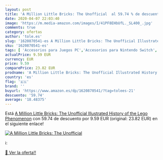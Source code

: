 ```yaml
---
layout: post
title: 'A Million Little Bricks: The Unofficial  al 59.74 % de descuento'
date: 2020-04-07 22:03:40
image: 'https://m.media-amazon.com/images/I/41PF8EHbUfL._SL400_.jpg'
comments: true
category: ofertas
author: 'tole.es'
slug: '1620870541-es A Million Little Bricks: The Unofficial Illustrated...'
sku: '1620870541-es'
tags: [ 'Accesorios para Juegos PC','Accesorios para Nintendo Switch','Accesorios para PlayStation 4','Almacenamiento de datos','Almacenamiento de datos externo','Coches y camiones de juguete','Coches y coches de carreras de juguete para niños','Desarrollo de habilidades motoras','Discos duros externos','Electrónica','Embarcación de juguete para niños','Hardware y juegos para Nintendo Switch','Hardware y juegos para PlayStation 4','Informática','Juego de mesa','Juegos de construcción para niños','Juegos de tablero','Juegos educativos','Juegos y Accesorios para PC','Juegos y accesorios para juegos','Juguetes','Juguetes para Bebés y primera infancia','Juguetes para apilar y encajar','Juguetes y juegos','Memoria para Nintendo Switch','Muñecas fashion','Muñecas fashion y accesorios','Muñecas y accesorios','Muñecos y figuras','Playsets de figuras de juguete para niños','Tarjetas de memoria','Tarjetas microSD','Vehículos de juguete para niños','Videojuegos','Volantes para PC','lego', ]
actualPrice: 9.59 EUR
currency: EUR
price: 9.59
comparePrice: 23.82 EUR
prodname: 'A Million Little Bricks: The Unofficial Illustrated History of the Lego Phenomenon'
country: 'es'
flag: '🇪🇸'
brand: ''
buyurl: 'https://www.amazon.es/dp/1620870541/?tag=tolees-21'
descuento: '59.74'
average: '18.48375'
---
```


Está [A Million Little Bricks: The Unofficial Illustrated History of the Lego Phenomenon](https://www.amazon.es/dp/1620870541/?tag=tolees-21) con 59.74 de descuento por 9.59 EUR (original: 23.82 EUR) en el siguiente enlace!

[![A Million Little Bricks: The Unofficial ](https://m.media-amazon.com/images/I/41PF8EHbUfL._SL400_.jpg)](https://www.amazon.es/dp/1620870541/?tag=tolees-21)

ℹ️:


[🛒 Ver la oferta!!](https://www.amazon.es/dp/1620870541/?tag=tolees-21)
